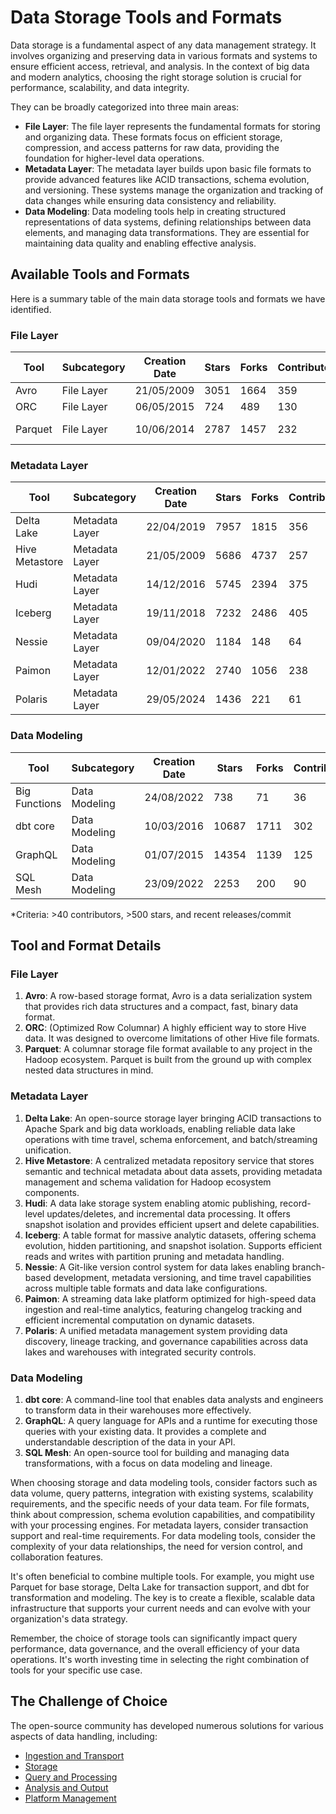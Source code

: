 # Data Storage Tools and Formats

Data storage is a fundamental aspect of any data management strategy. It involves organizing and preserving data in various formats and systems to ensure efficient access, retrieval, and analysis. In the context of big data and modern analytics, choosing the right storage solution is crucial for performance, scalability, and data integrity.

They can be broadly categorized into three main areas:
- **File Layer**: The file layer represents the fundamental formats for storing and organizing data. These formats focus on efficient storage, compression, and access patterns for raw data, providing the foundation for higher-level data operations.
- **Metadata Layer**: The metadata layer builds upon basic file formats to provide advanced features like ACID transactions, schema evolution, and versioning. These systems manage the organization and tracking of data changes while ensuring data consistency and reliability.
- **Data Modeling**: Data modeling tools help in creating structured representations of data systems, defining relationships between data elements, and managing data transformations. They are essential for maintaining data quality and enabling effective analysis.

## Available Tools and Formats

Here is a summary table of the main data storage tools and formats we have identified.

### File Layer

| Tool | Subcategory | Creation Date | Stars | Forks | Contributors | Last Release | Latest Commit | Meets Criteria* | Link |
|---|---|---|---|---|---|---|---|---|---|
| Avro | File Layer | 21/05/2009 | 3051 | 1664 | 359 | 05/08/2024 | 18/04/2025 | Yes | https://github.com/apache/avro |
| ORC | File Layer | 06/05/2015 | 724 | 489 | 130 | 20/03/2025 | 18/04/2025 | Yes | https://github.com/apache/orc |
| Parquet | File Layer | 10/06/2014 | 2787 | 1457 | 232 | 14/03/2025 | 17/04/2025 | Yes | https://github.com/apache/parquet-mr |

### Metadata Layer

| Tool | Subcategory | Creation Date | Stars | Forks | Contributors | Last Release | Latest Commit | Meets Criteria* | Link |
|---|---|---|---|---|---|---|---|---|---|
| Delta Lake | Metadata Layer | 22/04/2019 | 7957 | 1815 | 356 | 06/01/2025 | 18/04/2025 | Yes | https://github.com/delta-io/delta |
| Hive Metastore | Metadata Layer | 21/05/2009 | 5686 | 4737 | 257 | N/A | 18/04/2025 | Yes | https://github.com/apache/hive |
| Hudi | Metadata Layer | 14/12/2016 | 5745 | 2394 | 375 | 19/02/2025 | 20/04/2025 | Yes | https://github.com/apache/hudi |
| Iceberg | Metadata Layer | 19/11/2018 | 7232 | 2486 | 405 | 19/03/2025 | 20/04/2025 | Yes | https://github.com/apache/iceberg |
| Nessie | Metadata Layer | 09/04/2020 | 1184 | 148 | 64 | 08/04/2025 | 19/04/2025 | Yes | https://github.com/projectnessie/nessie |
| Paimon | Metadata Layer | 12/01/2022 | 2740 | 1056 | 238 | N/A | 20/04/2025 | Yes | https://github.com/apache/paimon |
| Polaris | Metadata Layer | 29/05/2024 | 1436 | 221 | 61 | 25/02/2025 | 20/04/2025 | Yes | https://github.com/apache/polaris |

### Data Modeling

| Tool | Subcategory | Creation Date | Stars | Forks | Contributors | Last Release | Latest Commit | Meets Criteria* | Link |
|---|---|---|---|---|---|---|---|---|---|
| Big Functions | Data Modeling | 24/08/2022 | 738 | 71 | 36 | 15/04/2025 | 17/04/2025 | No | https://github.com/unytics/bigfunctions |
| dbt core | Data Modeling | 10/03/2016 | 10687 | 1711 | 302 | 02/04/2025 | 17/04/2025 | Yes | https://github.com/dbt-labs/dbt-core |
| GraphQL | Data Modeling | 01/07/2015 | 14354 | 1139 | 125 | 27/10/2021 | 17/04/2025 | Yes | https://github.com/graphql/graphql-spec |
| SQL Mesh | Data Modeling | 23/09/2022 | 2253 | 200 | 90 | 18/04/2025 | 20/04/2025 | Yes | https://github.com/TobikoData/sqlmesh |

*Criteria: >40 contributors, >500 stars, and recent releases/commit

## Tool and Format Details

### File Layer

1. **Avro**: A row-based storage format, Avro is a data serialization system that provides rich data structures and a compact, fast, binary data format.
2. **ORC**: (Optimized Row Columnar) A highly efficient way to store Hive data. It was designed to overcome limitations of other Hive file formats.
3. **Parquet**: A columnar storage file format available to any project in the Hadoop ecosystem. Parquet is built from the ground up with complex nested data structures in mind.

### Metadata Layer

1. **Delta Lake**: An open-source storage layer bringing ACID transactions to Apache Spark and big data workloads, enabling reliable data lake operations with time travel, schema enforcement, and batch/streaming unification.
2. **Hive Metastore**: A centralized metadata repository service that stores semantic and technical metadata about data assets, providing metadata management and schema validation for Hadoop ecosystem components.
3. **Hudi**: A data lake storage system enabling atomic publishing, record-level updates/deletes, and incremental data processing. It offers snapshot isolation and provides efficient upsert and delete capabilities.
4. **Iceberg**: A table format for massive analytic datasets, offering schema evolution, hidden partitioning, and snapshot isolation. Supports efficient reads and writes with partition pruning and metadata handling.
5. **Nessie**: A Git-like version control system for data lakes enabling branch-based development, metadata versioning, and time travel capabilities across multiple table formats and data lake configurations.
6. **Paimon**: A streaming data lake platform optimized for high-speed data ingestion and real-time analytics, featuring changelog tracking and efficient incremental computation on dynamic datasets.
7. **Polaris**: A unified metadata management system providing data discovery, lineage tracking, and governance capabilities across data lakes and warehouses with integrated security controls.

### Data Modeling

1. **dbt core**: A command-line tool that enables data analysts and engineers to transform data in their warehouses more effectively.
2. **GraphQL**: A query language for APIs and a runtime for executing those queries with your existing data. It provides a complete and understandable description of the data in your API.
3. **SQL Mesh**: An open-source tool for building and managing data transformations, with a focus on data modeling and lineage.

When choosing storage and data modeling tools, consider factors such as data volume, query patterns, integration with existing systems, scalability requirements, and the specific needs of your data team. For file formats, think about compression, schema evolution capabilities, and compatibility with your processing engines. For metadata layers, consider transaction support and real-time requirements. For data modeling tools, consider the complexity of your data relationships, the need for version control, and collaboration features.

It's often beneficial to combine multiple tools. For example, you might use Parquet for base storage, Delta Lake for transaction support, and dbt for transformation and modeling. The key is to create a flexible, scalable data infrastructure that supports your current needs and can evolve with your organization's data strategy.

Remember, the choice of storage tools can significantly impact query performance, data governance, and the overall efficiency of your data operations. It's worth investing time in selecting the right combination of tools for your specific use case.

## The Challenge of Choice
The open-source community has developed numerous solutions for various aspects of data handling, including:
- [Ingestion and Transport](01.ingestion_and_transport.md)
- [Storage](02.storage.md)
- [Query and Processing](03.query_and_processing.md)
- [Analysis and Output](04.analysis_and_output.md)
- [Platform Management](05.platform_management.md)